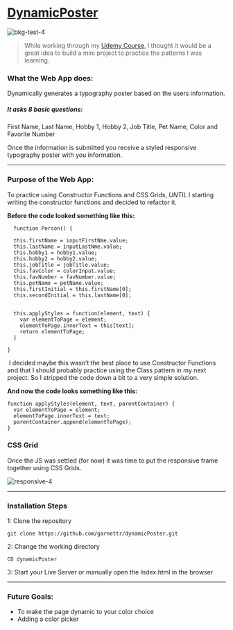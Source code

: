 
# [DynamicPoster](https://garnettr.GitHub.io/dynamicPoster/)

![bkg-test-4](https://user-images.githubusercontent.com/28959285/127429614-60b98b39-85cf-4000-aac3-7bdc3f957322.jpg)


> While working through my [Udemy Course](demy.com/course/understand-javascript/), I thought it would be a great idea to build a mini project to practice the patterns I was learning.


### What the Web App does:

Dynamically generates a typography poster based on the users information. 

##### It asks 8 basic questions: 
First Name, Last Name, Hobby 1, Hobby 2, Job Title, Pet Name, Color and Favorite Number 

Once the information is submitted you receive a styled responsive typography poster with you information.


---- 

### Purpose of the Web App:

To practice using Constructor Functions and CSS Grids, *UNTIL* I starting writing the constructor functions and decided to refactor it. 

**Before the code looked something like this:**

```
  function Person() {

  this.firstName = inputFirstNme.value;
  this.lastName = inputLastNme.value;
  this.hobby1 = hobby1.value;
  this.hobby2 = hobby2.value;
  this.jobTitle = jobTitle.value;
  this.favColor = colorInput.value;
  this.favNumber = favNumber.value;
  this.petName = petName.value;
  this.firstInitial = this.firstName[0];
  this.secondInitial = this.lastName[0];


  this.applyStyles = function(element, text) {
    var elementToPage = element;
    elementToPage.innerText = this[text];
    return elementToPage;
  }

}
```

 I decided maybe this wasn’t the best place to use Constructor Functions and that I should probably practice using the Class pattern in my next project. 
So I stripped the code down a bit to a very simple solution. 

**And now the code looks something like this:**

```
function applyStyles(element, text, parentContainer) {
  var elementToPage = element;
  elementToPage.innerText = text;
  parentContainer.append(elementToPage);
}
```



### CSS Grid
Once the JS was settled (for now) it was time to put the responsive frame together using CSS Grids.

![responsive-4](https://user-images.githubusercontent.com/28959285/127758935-d87f856d-389a-420d-a705-86e2af406d22.gif)


----


### Installation Steps

1: Clone the repository

``` git clone https://github.com/garnettr/dynamicPoster.git ```

2: Change the working directory

``` CD dynamicPoster ```

3: Start your Live Server or manually open the Index.html in the browser


----


### Future Goals: 
- To make the page dynamic to your color choice
- Adding a color picker


